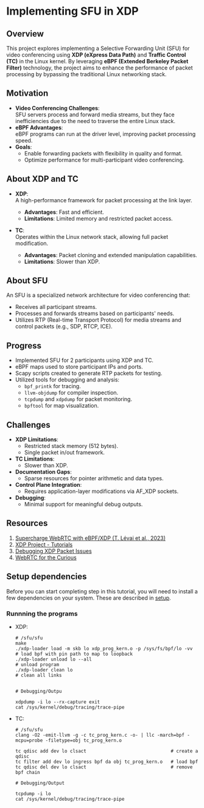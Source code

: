 # Implementing SFU in XDP

## Overview

This project explores implementing a Selective Forwarding Unit (SFU) for video conferencing using **XDP (eXpress Data Path)** and **Traffic Control (TC)** in the Linux kernel. By leveraging **eBPF (Extended Berkeley Packet Filter)** technology, the project aims to enhance the performance of packet processing by bypassing the traditional Linux networking stack.

## Motivation

- **Video Conferencing Challenges**:  
  SFU servers process and forward media streams, but they face inefficiencies due to the need to traverse the entire Linux stack.
- **eBPF Advantages**:  
  eBPF programs can run at the driver level, improving packet processing speed.
- **Goals**:  
  - Enable forwarding packets with flexibility in quality and format.  
  - Optimize performance for multi-participant video conferencing.  

## About XDP and TC

- **XDP**:  
  A high-performance framework for packet processing at the link layer.  
  - **Advantages**: Fast and efficient.  
  - **Limitations**: Limited memory and restricted packet access.
  
- **TC**:  
  Operates within the Linux network stack, allowing full packet modification.  
  - **Advantages**: Packet cloning and extended manipulation capabilities.  
  - **Limitations**: Slower than XDP.

## About SFU

An SFU is a specialized network architecture for video conferencing that:  
- Receives all participant streams.  
- Processes and forwards streams based on participants' needs.  
- Utilizes RTP (Real-time Transport Protocol) for media streams and control packets (e.g., SDP, RTCP, ICE).

## Progress

- Implemented SFU for 2 participants using XDP and TC.
- eBPF maps used to store participant IPs and ports.
- Scapy scripts created to generate RTP packets for testing.
- Utilized tools for debugging and analysis:
  - `bpf_printk` for tracing.
  - `llvm-objdump` for compiler inspection.
  - `tcpdump` and `xdpdump` for packet monitoring.
  - `bpftool` for map visualization.

## Challenges

- **XDP Limitations**:  
  - Restricted stack memory (512 bytes).  
  - Single packet in/out framework.  
- **TC Limitations**:  
  - Slower than XDP.  
- **Documentation Gaps**:  
  - Sparse resources for pointer arithmetic and data types.  
- **Control Plane Integration**:  
  - Requires application-layer modifications via AF_XDP sockets.  
- **Debugging**:  
  - Minimal support for meaningful debug outputs.

## Resources

1. [Supercharge WebRTC with eBPF/XDP (T. Lévai et al., 2023)](https://doi.org/10.1145/3609021.3609296)
2. [XDP Project - Tutorials](https://github.com/xdp-project/xdp-tutorial)
3. [Debugging XDP Packet Issues](https://fedepaol.github.io/blog/2023/09/11/xdp-ate-my-packets-and-how-i-debugged-it)
4. [WebRTC for the Curious](https://webrtcforthecurious.com)

## Setup dependencies

Before you can start completing step in this tutorial, you will need to
install a few dependencies on your system. These are described in
[setup](./setup_dependencies.org).
### Runnning the programs

 - XDP:
    ```
    # /sfu/sfu
    make
    ./xdp-loader load -m skb lo xdp_prog_kern.o -p /sys/fs/bpf/lo -vv   # load bpf with pin path to map to loopback
    ./xdp-loader unload lo --all                                        # unload program
    ./xdp-loader clean lo                                               # clean all links


    # Debugging/Outpu

    xdpdump -i lo --rx-capture exit
    cat /sys/kernel/debug/tracing/trace-pipe

    ```
 - TC:
    ```
    # /sfu/sfu
    clang -O2 -emit-llvm -g -c tc_prog_kern.c -o- | llc -march=bpf -mcpu=probe -filetype=obj tc_prog_kern.o

    tc qdisc add dev lo clsact                               # create a qdisc
    tc filter add dev lo ingress bpf da obj tc_prog_kern.o   # load bpf 
    tc qdisc del dev lo clsact                               # remove bpf chain

    # Debugging/Output

    tcpdump -i lo 
    cat /sys/kernel/debug/tracing/trace-pipe

    ```
